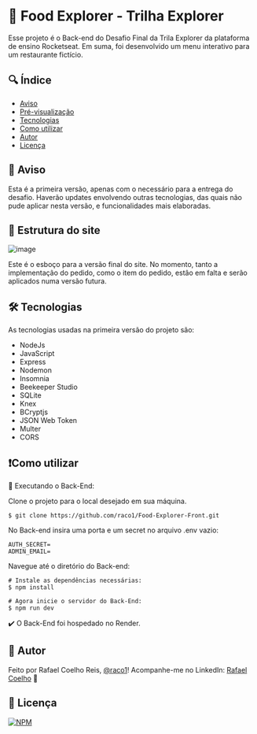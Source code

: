 
# 🚀 Food Explorer - Trilha Explorer

Esse projeto é o Back-end do Desafio Final da Trila Explorer da plataforma de ensino Rocketseat. Em suma, foi desenvolvido um menu interativo para um restaurante fictício.


## 🔍 Índice

-  <a href="#-aviso">Aviso</a>
-  <a href="#-pre-visualização">Pré-visualização</a>
-  <a href="#-tecnologias">Tecnologias</a>
-  <a href="#-como-utilizar">Como utilizar</a>
-  <a href="#-autor">Autor</a>
-  <a href="#-licença">Licença</a>


## 📢 Aviso

Esta é a primeira versão, apenas com o necessário para a entrega do desafio. Haverão updates envolvendo outras tecnologias, das quais não pude aplicar nesta versão, e funcionalidades mais elaboradas.

## 🎨 Estrutura do site

![image](https://github.com/raco1/Food-Explorer-API/assets/113068055/d0a030f4-a3d5-4554-9346-0de8bcaa0241)

Este é o esboço para a versão final do site. No momento, tanto a implementação do pedido, como o item do pedido, estâo em falta e serão aplicados numa versão futura.

## 🛠 Tecnologias

As tecnologias usadas na primeira versão do projeto são:

- NodeJs
- JavaScript
- Express
- Nodemon
- Insomnia
- Beekeeper Studio
- SQLite
- Knex
- BCryptjs
- JSON Web Token
- Multer
- CORS



## ❗️Como utilizar

🚧 Executando o Back-End:

Clone o projeto para o local desejado em sua máquina.

    $ git clone https://github.com/raco1/Food-Explorer-Front.git

No Back-end insira uma porta e um secret no arquivo .env vazio:

    AUTH_SECRET=
    ADMIN_EMAIL=

Navegue até o diretório do Back-end:

    # Instale as dependências necessárias:
    $ npm install

    # Agora inicie o servidor do Back-End:
    $ npm run dev


✔️ O Back-End foi hospedado no Render.
## 🙂 Autor

Feito por Rafael Coelho Reis, [@raco1](https://www.github.com/raco1)! Acompanhe-me no LinkedIn: [Rafael Coelho](https://www.linkedin.com/in/rafael-coelho-reis-873181204/) 👋


## 📖 Licença

[![NPM](https://img.shields.io/github/license/raco1/rocket-movies-api)](https://github.com/raco1/Desafio-Final-Explorer/blob/main/LICENSE.md)

